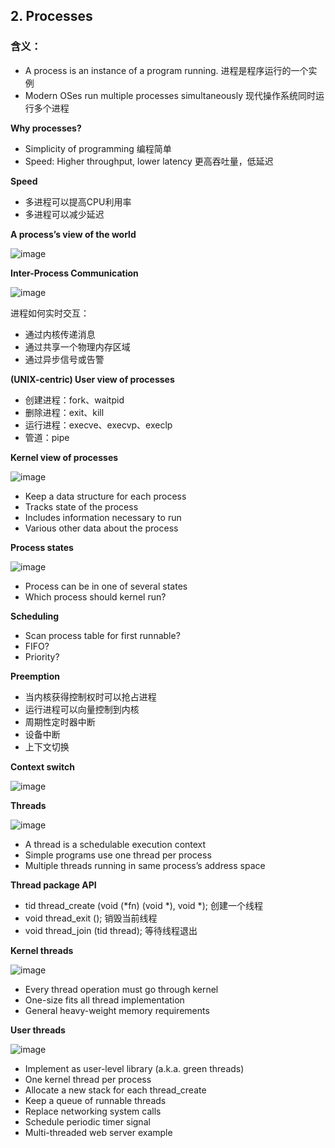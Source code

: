 ## 2. Processes

### 含义：
* A process is an instance of a program running. 进程是程序运行的一个实例
* Modern OSes run multiple processes simultaneously 现代操作系统同时运行多个进程


**Why processes?**
* Simplicity of programming 编程简单
* Speed: Higher throughput, lower latency 更高吞吐量，低延迟


**Speed**
* 多进程可以提高CPU利用率
* 多进程可以减少延迟


**A process’s view of the world**

![image](https://user-images.githubusercontent.com/7018329/134156581-f8428f39-4ce8-418a-9e3b-3faacbed2e51.png)


**Inter-Process Communication**

![image](https://user-images.githubusercontent.com/7018329/134158263-0b184c26-ec77-4fc4-b7f7-fc476db15c4c.png)

进程如何实时交互：
* 通过内核传递消息
* 通过共享一个物理内存区域
* 通过异步信号或告警


**(UNIX-centric) User view of processes**
* 创建进程：fork、waitpid
* 删除进程：exit、kill
* 运行进程：execve、execvp、execlp
* 管道：pipe


**Kernel view of processes**

![image](https://user-images.githubusercontent.com/7018329/134161985-8dffdf92-23e2-498e-8066-f80acd7990aa.png)

* Keep a data structure for each process
* Tracks state of the process
* Includes information necessary to run
* Various other data about the process


**Process states**

![image](https://user-images.githubusercontent.com/7018329/134162942-ab607836-5cdb-41d8-b555-dacbd8b39bf6.png)

* Process can be in one of several states
* Which process should kernel run?

**Scheduling**
* Scan process table for first runnable?
* FIFO?
* Priority?

**Preemption**
* 当内核获得控制权时可以抢占进程
* 运行进程可以向量控制到内核
* 周期性定时器中断
* 设备中断
* 上下文切换

**Context switch**

![image](https://user-images.githubusercontent.com/7018329/134166405-fcbdaabd-0b2a-4f49-9722-b3199e2b6d39.png)

**Threads**

![image](https://user-images.githubusercontent.com/7018329/134753552-72763630-1e25-4ce1-8ed1-79180a13fad6.png)
* A thread is a schedulable execution context
* Simple programs use one thread per process
* Multiple threads running in same process’s address space

**Thread package API**
* tid thread_create (void (*fn) (void *), void *); 创建一个线程
* void thread_exit ();  销毁当前线程
* void thread_join (tid thread); 等待线程退出

**Kernel threads**

![image](https://user-images.githubusercontent.com/7018329/134754399-059df9fa-1bd3-4bc4-bcf9-2bbe2434faf6.png)
* Every thread operation must go through kernel
* One-size fits all thread implementation
* General heavy-weight memory requirements

**User threads**

![image](https://user-images.githubusercontent.com/7018329/134754501-0a31fd6d-944d-4fee-b954-95bb59e72c74.png)
* Implement as user-level library (a.k.a. green threads)
* One kernel thread per process
* Allocate a new stack for each thread_create
* Keep a queue of runnable threads
* Replace networking system calls
* Schedule periodic timer signal
* Multi-threaded web server example


